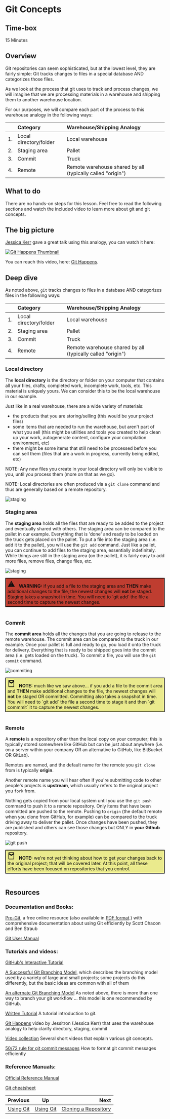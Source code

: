 <!-- begin auto-generated title section -->
# Git Concepts
<!-- end auto-generated section -->


## Time-box

15 Minutes


## Overview

Git repositories can seem sophisticated, but at the lowest level, they are fairly simple: Git tracks changes to files in a special database AND categorizes those files. 

As we look at the process that git uses to track and process changes, we will imagine that we are processing materials in a warehouse and shipping them to another warehouse location.

For our purposes, we will compare each part of the process to this warehouse analogy in the following ways:

||Category|Warehouse/Shipping Analogy|
|:---|:----|:----|
|1.|Local directory/folder|Local warehouse|
|2.|Staging area|Pallet|
|3.|Commit|Truck|
|4.|Remote|Remote warehouse shared by all (typically called "origin")|


## What to do

There are no hands-on steps for this lesson. Feel free to read the following sections and watch the included video to learn more about git and git concepts.



## The big picture

[Jessica Kerr](https://github.com/jessitron) gave a great talk using this analogy, you can watch it here:

[![Git Happens Thumbnail](https://i.imgur.com/K38FXnG.png)](https://www.youtube.com/watch?v=yCh6TSLIQBQ)

You can reach this video, here: [Git Happens](https://www.youtube.com/watch?v=yCh6TSLIQBQ).

## Deep dive

As noted above, `git` tracks changes to files in a database AND categorizes files in the following ways:

||Category|Warehouse/Shipping Analogy|
|:---|:----|:----|
|1.|Local directory/folder|Local warehouse|
|2.|Staging area|Pallet|
|3.|Commit|Truck|
|4.|Remote|Remote warehouse shared by all (typically called "origin")|

### Local directory

The **local directory** is the directory or folder on your computer that contains all your files, drafts, completed work, incomplete work, tools, etc. This material is uniquely yours. We can consider this to be the local warehouse in our example.

Just like in a real warehouse, there are a wide variety of materials:

* the products that you are storing/selling (this would be your project files)
* some items that are needed to run the warehouse, but aren't part of what you sell (this might be utilities and tools you created to help clean up your work, autogenerate content, configure your compilation environment, etc)
* there might be some items that still need to be processed before you can sell them (files that are a work in progress, currently being edited, etc)

NOTE: Any new files you create in your local directory will only be visible to you, until you process them (more on that as we go).

NOTE: Local directories are often produced via a `git clone` command and thus are generally based on a remote repository.

![staging](images/basic_dir.png)

### Staging area

The **staging area** holds all the files that are ready to be added to the project and eventually shared with others. The staging area can be compared to the pallet in our example. Everything that is 'done' and ready to be loaded on the truck gets placed on the pallet. To put a file into the staging area (i.e. add it to the pallet), you will use the `git add` command. Just like a pallet, you can continue to add files to the staging area, essentially indefinitely. While things are still in the staging area (on the pallet), it is fairly easy to add more files, remove files, change files, etc.

![staging](images/git_staging.png)


<div style="background-color: #BF3D30; border: 2px solid #0e0e0e; padding: 5px; color:#0e0e0e">
  <svg xmlns="http://www.w3.org/2000/svg" width="24" height="24" viewBox="0 0 24 24" fill="currentColor" style="margin-right: 8px;">
    <path d="M12 2L1 21h22L12 2zm0 15h-2v-2h2v2zm0-4h-2V7h2v6z"/>
  </svg>
  <b>WARNING:</b> if you add a file to the staging area and <b>THEN</b> make additional changes to the file, the newest changes will <b>not</b> be staged. Staging takes a snapshot in time. You will need to `git add` the file a second time to capture the newest changes.

</div>
<br>

### Commit

The **commit area** holds all the changes that you are going to release to the remote warehouse. The commit area can be compared to the truck in our example. Once your pallet is full and ready to go, you load it onto the truck for delivery. Everything that is ready to be shipped goes into the commit area (i.e. gets loaded on the truck). To commit a file, you will use the `git commit` command.

![commiting](images/git_commit.png)

<div style="background-color: #eaea8d; border: 2px solid #0e0e0e; padding: 5px; color:#0e0e0e">
  <svg xmlns="http://www.w3.org/2000/svg" width="24" height="24" viewBox="0 0 24 24" fill="none" stroke="currentColor" stroke-width="2" stroke-linecap="round" stroke-linejoin="round" style="margin-right: 8px;">
    <path d="M4 2v20h16V2H4zm16 2l-8 5-8-5M4 6l8 5 8-5" />
  </svg>
 <b>NOTE:</b> much like we saw above... if you add a file to the commit area and <b>THEN</b> make additional changes to the file, the newest changes will <b>not</b> be staged OR committed. Committing also takes a snapshot in time. You will need to `git add` the file a second time to stage it and then `git commmit` it to capture the newest changes.

</div>
<br>

### Remote

A **remote** is a repository other than the local copy on your computer; this is typically stored somewhere like GitHub but can be just about anywhere (i.e. on a server within your company OR an alternative to GitHub, like BitBucket OR GitLab).

Remotes are named, and the default name for the remote you `git clone` from is typically **origin**.

Another remote name you will hear often if you're submitting code to other people's projects is **upstream**, which usually refers to the original project you `fork` from.

Nothing gets copied from your local system until you use the `git push` command to push it to a remote repository. Only items that have been committed are pushed to the remote. Pushing to `origin` (the default remote when you clone from GitHub, for example) can be compared to the truck driving away to deliver the pallet. Once changes have been pushed, they are published and others can see those changes but ONLY in **your Github** repository.

![git push](images/git_push.png)

<div style="background-color: #eaea8d; border: 2px solid #0e0e0e; padding: 5px; color:#0e0e0e">
  <svg xmlns="http://www.w3.org/2000/svg" width="24" height="24" viewBox="0 0 24 24" fill="none" stroke="currentColor" stroke-width="2" stroke-linecap="round" stroke-linejoin="round" style="margin-right: 8px;">
    <path d="M4 2v20h16V2H4zm16 2l-8 5-8-5M4 6l8 5 8-5" />
  </svg>
 <b>NOTE:</b> we're not yet thinking about how to get your changes back to the original project; that will be covered later. At this point, all these efforts have been focused on repositories that you control.
</div>
<br>


## Resources

### Documentation and Books:

[Pro-Git](https://git-scm.com/book/en/v2), a free online resource (also available in [PDF format](https://progit2.s3.amazonaws.com/en/2016-03-22-f3531/progit-en.1084.pdf).) with comprehensive documentation about using Git efficiently by Scott Chacon and Ben Straub

[Git User Manual](https://git-scm.com/docs/user-manual.html)

### Tutorials and videos:

[GitHub's Interactive Tutorial](https://try.github.io/levels/1/challenges/1)

[A Successful Git Branching Model](http://nvie.com/posts/a-successful-git-branching-model/), which describes the branching model used by a variety of large and small projects; some projects do this differently, but the basic ideas are common with all of them

[An alternate Git Branching Model](https://guides.github.com/introduction/flow/) As noted above, there is more than one way to branch your git workflow ... this model is one recommended by GitHub. 

[Written Tutorial](https://git-scm.com/docs/gittutorial) A tutorial introduction to git.

[Git Happens](https://youtu.be/yCh6TSLIQBQ) video by Jessitron (Jessica Kerr) that uses the warehouse analogy to help clarify directory, staging, commit

[Video collection](https://git-scm.com/videos) Several short videos that explain various git concepts.

[50/72 rule for git commit messages](http://stackoverflow.com/questions/2290016/git-commit-messages-50-72-formatting) How to format git commit messages efficiently

### Reference Manuals:

[Official Reference Manual](https://git-scm.com/docs)

[Git cheatsheet](https://education.github.com/git-cheat-sheet-education.pdf)

<!-- begin auto-generated nav-links section -->
| Previous | Up | Next |
|:---------|:---:|-----:|
| [Using Git](./git_overview.md) | [Using Git](./git_overview.md) | [Cloning a Repository](./git_cloning.md) |
<!-- end auto-generated section -->

